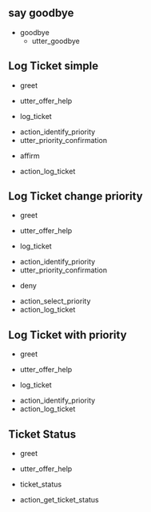 ## say goodbye
* goodbye
  - utter_goodbye

## Log Ticket simple
* greet
 - utter_offer_help
* log_ticket
 - action_identify_priority
 - utter_priority_confirmation
* affirm
 - action_log_ticket

## Log Ticket change priority
* greet
 - utter_offer_help
* log_ticket
 - action_identify_priority
 - utter_priority_confirmation
* deny
 - action_select_priority
 - action_log_ticket

## Log Ticket with priority
* greet
 - utter_offer_help
* log_ticket
 - action_identify_priority
 - action_log_ticket

## Ticket Status
* greet
 - utter_offer_help
* ticket_status
 - action_get_ticket_status
